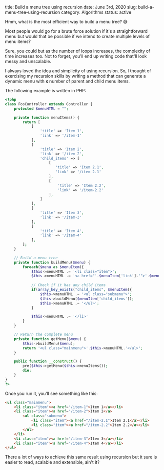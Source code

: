 title: Build a menu tree using recursion
date: June 3rd, 2020
slug: build-a-menu-tree-using-recursion
category: Algorithms
status: active

Hmm, what is the most efficient way to build a menu tree? &#x1F605;

Most people would go for a brute force solution if it's a straightforward menu but would that be possible if we intend to create multiple levels of menu items?

Sure, you could but as the number of loops increases, the complexity of time increases too. Not to forget, you'll end up writing code that'll look messy and unscalable.

I always loved the idea and simplicity of using recursion. So, I thought of exercising my recursion skills by writing a method that can generate a dynamic menu with **x** number of parent and child menu items.

The following example is written in PHP:

```php
<?php
class FooController extends Controller {
    protected $menuHTML = "";

    private function menuItems() {
        return [
            [
                'title' => 'Item 1',
                'link' => '/item-1'
            ],
            [
                'title' => 'Item 2',
                'link' => '/item-2',
                'child_items' => [
                    [
                       'title' => 'Item 2.1',
                       'link' => '/item-2.1'
                    ],       
                    [
                        'title' => 'Item 2.2',
                        'link' => '/item-2.2'
                    ],       
                ]
            ],
            [
                'title' => 'Item 3',
                'link' => '/item-3'
            ],
            [
                'title' => 'Item 4',
                'link' => '/item-4'
            ],
        ];
    }

    // Build a menu tree
    private function buildMenu($menu) {
        foreach($menu as $menuItem){
            $this->menuHTML .= '<li class="item">';
            $this->menuHTML .= '<a href="'.$menuItem['link'].'">'.$menuItem['title'].'</a>';
    
            // Check if it has any child items
            if(array_key_exists("child_items", $menuItem){
                $this->menuHTML .= '<ul class="submenu">';
                $this->buildMenu($menuItem['child_items']);
                $this->menuHTML .= '</ul>';
            }

            $this->menuHTML .= '</li>'
        }
    }

    // Return the complete menu
    private function getMenu($menu) {
        $this->buildMenu($menu);
        return '<ul class="mainmenu">'.$this->menuHTML.'</ul>';
    }

    public function __construct() {
        pre($this->getMenu($this->menuItems());
        die;
    }
}
?>
```

Once you run it, you'll see something like this:
```html
<ul class="mainmenu">
    <li class="item"><a href="/item-1">Item 1</a></li>
    <li class="item"><a href="/item-2">Item 2</a>
        <ul class="submenu">
            <li class="item"><a href="/item-2.1">Item 2.1</a></li>
            <li class="item"><a href="/item-2.2">Item 2.2</a></li>
        </ul>
    </li>
    <li class="item"><a href="/item-3">Item 3</a></li>
    <li class="item"><a href="/item-4">Item 4</a></li>
</ul>
```

There a lot of ways to achieve this same result using recursion but it sure is easier to read, scalable and extensible, ain't it?
